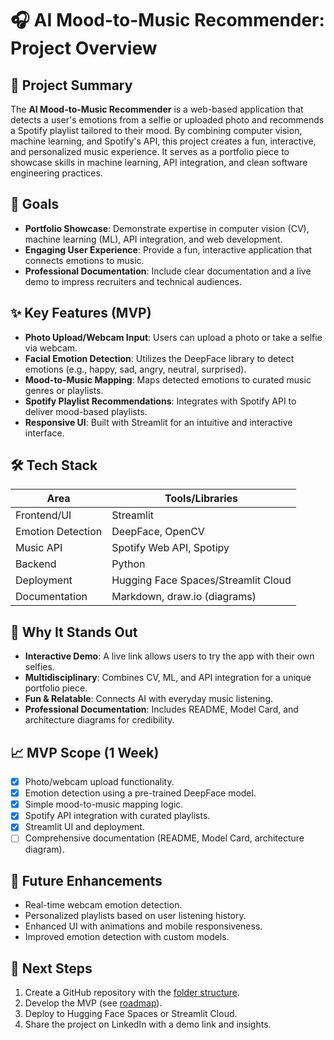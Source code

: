# 🎧 AI Mood-to-Music Recommender: Project Overview

## 📌 Project Summary

The **AI Mood-to-Music Recommender** is a web-based application that detects a user's emotions from a selfie or uploaded photo and recommends a Spotify playlist tailored to their mood. By combining computer vision, machine learning, and Spotify's API, this project creates a fun, interactive, and personalized music experience. It serves as a portfolio piece to showcase skills in machine learning, API integration, and clean software engineering practices.

## 🎯 Goals

- **Portfolio Showcase**: Demonstrate expertise in computer vision (CV), machine learning (ML), API integration, and web development.
- **Engaging User Experience**: Provide a fun, interactive application that connects emotions to music.
- **Professional Documentation**: Include clear documentation and a live demo to impress recruiters and technical audiences.

## ✨ Key Features (MVP)

- **Photo Upload/Webcam Input**: Users can upload a photo or take a selfie via webcam.
- **Facial Emotion Detection**: Utilizes the DeepFace library to detect emotions (e.g., happy, sad, angry, neutral, surprised).
- **Mood-to-Music Mapping**: Maps detected emotions to curated music genres or playlists.
- **Spotify Playlist Recommendations**: Integrates with Spotify API to deliver mood-based playlists.
- **Responsive UI**: Built with Streamlit for an intuitive and interactive interface.

## 🛠️ Tech Stack

| Area                 | Tools/Libraries                     |
|----------------------|-------------------------------------|
| Frontend/UI          | Streamlit                           |
| Emotion Detection    | DeepFace, OpenCV                    |
| Music API            | Spotify Web API, Spotipy            |
| Backend              | Python                              |
| Deployment           | Hugging Face Spaces/Streamlit Cloud |
| Documentation        | Markdown, draw.io (diagrams)        |

## 🚀 Why It Stands Out

- **Interactive Demo**: A live link allows users to try the app with their own selfies.
- **Multidisciplinary**: Combines CV, ML, and API integration for a unique portfolio piece.
- **Fun & Relatable**: Connects AI with everyday music listening.
- **Professional Documentation**: Includes README, Model Card, and architecture diagrams for credibility.

## 📈 MVP Scope (1 Week)

- [x] Photo/webcam upload functionality.
- [x] Emotion detection using a pre-trained DeepFace model.
- [x] Simple mood-to-music mapping logic.
- [x] Spotify API integration with curated playlists.
- [x] Streamlit UI and deployment.
- [ ] Comprehensive documentation (README, Model Card, architecture diagram).

## 🔮 Future Enhancements

- Real-time webcam emotion detection.
- Personalized playlists based on user listening history.
- Enhanced UI with animations and mobile responsiveness.
- Improved emotion detection with custom models.

## 📂 Next Steps

1. Create a GitHub repository with the [folder structure](#project-folder-structure).
2. Develop the MVP (see [roadmap](#roadmap)).
3. Deploy to Hugging Face Spaces or Streamlit Cloud.
4. Share the project on LinkedIn with a demo link and insights.